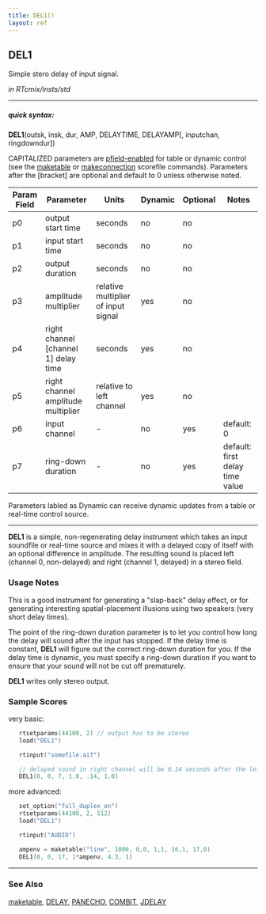 ```yaml
---
title: DEL1()
layout: ref
---
```


## DEL1

Simple stero delay of input signal.

*in RTcmix/insts/std*  
  

-----

##### quick syntax:

**DEL1**(outsk, insk, dur, AMP, DELAYTIME, DELAYAMP\[, inputchan,
ringdowndur\])

CAPITALIZED parameters are [pfield-enabled](pfield-enabled.html) for
table or dynamic control (see the
[maketable](../scorefile/maketable.html) or
[makeconnection](../scorefile/makeconnection.html) scorefile
commands). Parameters after the \[bracket\] are optional and default to
0 unless otherwise noted.


Param Field	| Parameter | Units | Dynamic | Optional | Notes
----------- | --------- | ----- | -------- | --------- | ---------
p0 | output start time | seconds | no | no | 
p1 | input start time | seconds | no | no | 
p2 | output duration | seconds | no | no | 
p3 | amplitude multiplier | relative multiplier of input signal | yes | no | 
p4 | right channel [channel 1] delay time | seconds | yes | no | 
p5 | right channel amplitude multiplier | relative to left channel | yes | no | 
p6 | input channel |  -  | no | yes | default: 0 | 
p7 | ring-down duration |  -  | no | yes | default: first delay time value | 

Parameters labled as Dynamic can receive dynamic updates from a table or real-time control source. 

-----

  
**DEL1** is a simple, non-regenerating delay instrument which takes an
input soundfile or real-time source and mixes it with a delayed copy of
itself with an optional difference in amplitude. The resulting sound is
placed left (channel 0, non-delayed) and right (channel 1, delayed) in a
stereo field.

### Usage Notes

This is a good instrument for generating a "slap-back" delay effect, or
for generating interesting spatial-placement illusions using two
speakers (very short delay times).

The point of the ring-down duration parameter is to let you control how
long the delay will sound after the input has stopped. If the delay time
is constant, **DEL1** will figure out the correct ring-down duration for
you. If the delay time is dynamic, you must specify a ring-down duration
if you want to ensure that your sound will not be cut off prematurely.

**DEL1** writes only stereo output.

### Sample Scores

very basic:

```cpp
   rtsetparams(44100, 2) // output has to be stereo
   load("DEL1")

   rtinput("somefile.aif")

   // delayed sound in right channel will be 0.14 seconds after the left
   DEL1(0, 0, 7, 1.0, .14, 1.0)
```

  
  
more advanced:

```cpp
   set_option("full_duplex_on")
   rtsetparams(44100, 2, 512)
   load("DEL1")

   rtinput("AUDIO")

   ampenv = maketable("line", 1000, 0,0, 1,1, 16,1, 17,0)
   DEL1(0, 0, 17, 1*ampenv, 4.3, 1)
```

  

-----

### See Also

[maketable](../scorefile/maketable.html), [DELAY](DELAY.html),
[PANECHO](PANECHO.html), [COMBIT](COMBIT.html), [JDELAY](JDELAY.html)
